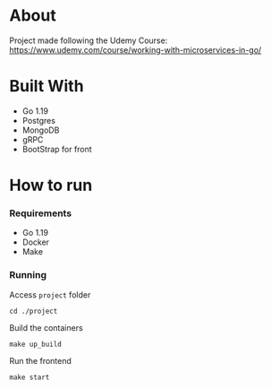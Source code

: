 # About
Project made following the Udemy Course: https://www.udemy.com/course/working-with-microservices-in-go/

# Built With
- Go 1.19
- Postgres
- MongoDB
- gRPC
- BootStrap for front

# How to run

### Requirements
- Go 1.19
- Docker
- Make

### Running
Access `project` folder
```
cd ./project
```

Build the containers
```
make up_build
```

Run the frontend
```
make start
```